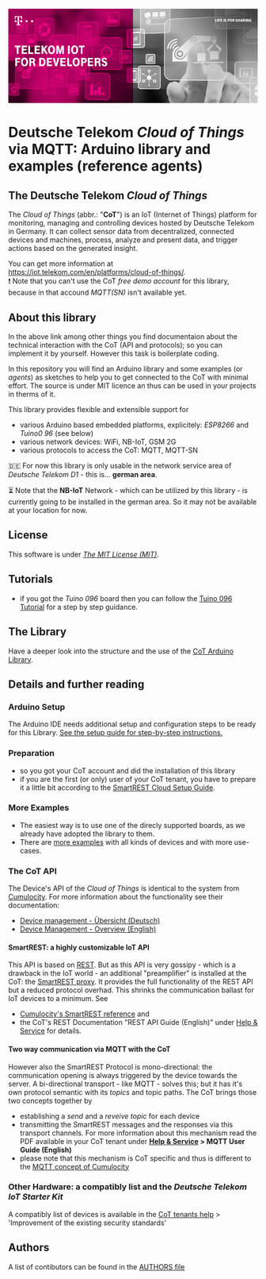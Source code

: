 ![Telekom IoT for Developers](doc/Intro.png)

# Deutsche Telekom *Cloud of Things* via MQTT: Arduino library and examples (reference agents)

## The Deutsche Telekom *Cloud of Things*
The *Cloud of Things* (abbr.: "**CoT**") is an IoT (Internet of Things) platform for monitoring, managing and controlling devices hosted by Deutsche Telekom in Germany. It can collect sensor data from decentralized, connected devices and machines, process, analyze and present data, and trigger actions based on the generated insight. 

You can get more information at https://iot.telekom.com/en/platforms/cloud-of-things/.  
:exclamation: Note that you can't use the CoT *free demo account* for this library, because in that accound *MQTT(SN)* isn't available yet.

## About this library
In the above link among other things you find  documentaion about the technical interaction with the CoT (API and protocols); so you can  implement it by yourself. However this task is boilerplate coding.

In this repository you will find an Arduino library and some examples (or *agents*) as sketches to help you to get connected to the CoT with minimal effort.
The source is under MIT licence an thus can be used in your projects in therms of it.

 This library provides flexible and extensible support for
* various Arduino based embedded platforms, explicitely: *ESP8266* and *Tuino0 96* (see below)
* various network devices: WiFi, NB-IoT, GSM 2G
* various protocols to access the CoT: MQTT, MQTT-SN

:de: For now this library is only usable in the network service area of *Deutsche Telekom D1* - this is... **german area**.

:hourglass_flowing_sand: Note that the **NB-IoT** Network - which can be utilized by this library - is currently going to be installed in the german area. So it may not be available at your location for now.

## License
This software is under [*The MIT License (MIT)*](LICENSE).

## Tutorials
* if you got the *Tuino 096* board then you can follow the [Tuino 096 Tutorial](examples/tutorial_tuino096/README.md) for a step by step guidance.

## The Library
Have a deeper look into the structure and the use of the [CoT Arduino Library](src/).

## Details and further reading

### Arduino Setup
The Arduino IDE needs additional setup and configuration steps to be ready for 
this Library. [See the setup guide for step-by-step instructions.](./arduino_setup.md)

### Preparation
* so you got your CoT account and did the installation of this library 
* if you are the first (or only) user of your CoT tenant, you have to prepare it a little bit according to the [SmartREST Cloud Setup Guide](./src/cot_sdk/resources/README.md).

### More Examples
* The easiest way is to use one of the direcly supported boards, as we already have adopted the library to them.
* There are [more examples](examples/README.md) with all kinds of devices and with more use-cases.

### The CoT API
The Device's API of the *Cloud of Things* is identical to the system from [Cumulocity](https://www.cumulocity.com).
For more information about the functionality see their documentation:
* [Device management - Übersicht (Deutsch)](https://www.cumulocity.com/guides/benutzerhandbuch/device-management-deutsch/)
* [Device Management - Overview (English)](https://www.cumulocity.com/guides/users-guide/device-management/)

#### SmartREST: a highly customizable IoT API
This API is based on [REST](https://www.cumulocity.com/guides/rest/introduction/).
But as this API is very gossipy - which is a drawback in the IoT world - an additional "preamplifier" is installed at the CoT: the [SmartREST proxy](https://www.cumulocity.com/guides/rest/smartrest/). It provides the full functionality of the REST API but a reduced protocol overhad. This shrinks the communication ballast for IoT devices to a minimum.
See
* [Cumulocity's SmartREST reference](https://www.cumulocity.com/guides/reference/smartrest/) and 
* the CoT's REST Documentation "REST API Guide (English)" under [Help & Service](https://support.ram.m2m.telekom.com/apps/HelpAndService/index_en.html#) for details.

#### Two way communication via MQTT with the CoT
However also the SmartREST Protocol is mono-directional: the communication opening is always triggered by the device towards the server.
A bi-directional transport - like MQTT - solves this; but it has it's own protocol semantic with its *topics* and topic paths.
The CoT brings those two concepts together by
* establishing a *send* and a *reveive topic* for each device
* transmitting the SmartREST messages and the responses via this transport channels.
For more information about this mechanism read the PDF available in your CoT tenant under **[Help & Service](https://support.ram.m2m.telekom.com/apps/HelpAndService/index_en.html#) > MQTT User Guide (English)**
* please note that this mechanism is CoT specific and thus is different to the [MQTT concept of Cumulocity](https://www.cumulocity.com/guides/mqtt/introduction/)

### Other Hardware: a compatibly list and the *Deutsche Telekom IoT Starter Kit*
A compatibly list of devices is available in the [CoT tenants help](https://support.ram.m2m.telekom.com/apps/HelpAndService/index_en.html#) > 'Improvement of the existing security standards'

## Authors

A list of contibutors can be found in the [AUTHORS file](AUTHORS)
